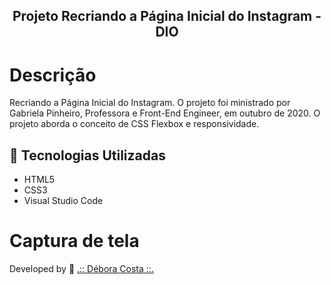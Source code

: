 <h2 align="center"> Projeto Recriando a Página Inicial do Instagram - DIO </h2>


# Descrição

Recriando a Página Inicial do Instagram. 
O projeto foi ministrado por Gabriela Pinheiro, Professora e Front-End Engineer, em outubro de 2020.
O projeto aborda o conceito de CSS Flexbox e responsividade.



## :rocket: Tecnologias Utilizadas 

- HTML5
- CSS3
- Visual Studio Code




# Captura de tela

<p> <a href="https://drive.google.com/file/d/1ZEsl7pJUHUQUYzNteM8AOPtjXWI3OIJw/view?usp=sharing"></a></p>
<p> <a href="https://drive.google.com/file/d/1HUJ4M6lNUygcVh9m_NZnvwE7NDgKDBYf/view?usp=sharing"></a></p>



Developed by 🍁 [.:: Débora Costa ::.](https://https://github.com/Deboramc05)